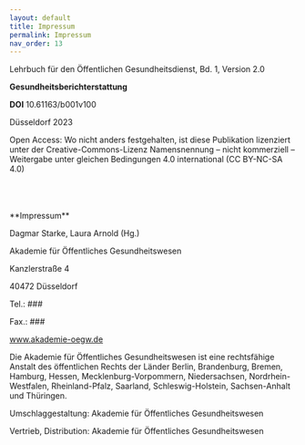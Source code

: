 ```yaml
---
layout: default
title: Impressum
permalink: Impressum
nav_order: 13
---
```


Lehrbuch für den Öffentlichen Gesundheitsdienst, Bd. 1, Version 2.0

**Gesundheitsberichterstattung**

**DOI** 10.61163/b001v100 

Düsseldorf 2023 

Open Access: Wo nicht anders festgehalten, ist diese Publikation lizenziert unter der Creative-Commons-Lizenz Namensnennung – nicht kommerziell – Weitergabe unter gleichen Bedingungen 4.0 international (CC BY-NC-SA 4.0)

</br>
</br>
</br>
**Impressum**

Dagmar Starke, Laura Arnold (Hg.)

Akademie für Öffentliches Gesundheitswesen

Kanzlerstraße 4

40472 Düsseldorf

Tel.: ###

Fax.: ###

www.akademie-oegw.de

Die Akademie für Öffentliches Gesundheitswesen ist eine rechtsfähige Anstalt des öffentlichen Rechts der Länder Berlin, Brandenburg, Bremen, Hamburg, Hessen, Mecklenburg-Vorpommern, Niedersachsen, Nordrhein-Westfalen, Rheinland-Pfalz, Saarland, Schleswig-Holstein, Sachsen-Anhalt und Thüringen.

Umschlaggestaltung: Akademie für Öffentliches Gesundheitswesen

Vertrieb, Distribution: Akademie für Öffentliches Gesundheitswesen 

